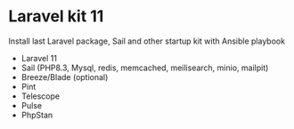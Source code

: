 # Laravel kit 11

Install last Laravel package, Sail and other startup kit with Ansible playbook

- Laravel 11
- Sail (PHP8.3, Mysql, redis, memcached, meilisearch, minio, mailpit)
- Breeze/Blade (optional)
- Pint
- Telescope
- Pulse
- PhpStan
